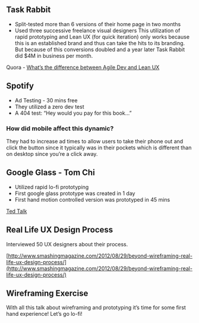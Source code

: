 ## Task Rabbit 
* Split-tested more than 6 versions of their home page in two months
* Used three successive freelance visual designers 
This utilization of rapid prototyping and Lean UX (for quick iteration) only works because this is an established brand and thus can take the hits to its branding. But because of this conversions doubled and a year later Task Rabbit did $4M in business per month. 

Quora - [What&rsquo;s the difference between Agile Dev and Lean UX](http://www.quora.com/Whats-the-difference-between-Agile-Development-and-Lean-UX)


## Spotify
* Ad Testing - 30 mins free 
* They utilized a zero dev test 
* A 404 test: &ldquo;Hey would you pay for this book&hellip;&rdquo;

### How did mobile affect this dynamic? 
They had to increase ad times to allow users to take their phone out and click the button since it typically was in their pockets which is different than on desktop since you&rsquo;re a click away. 

## Google Glass - Tom Chi 
* Utilized rapid lo-fi prototyping 
* First google glass prototype was created in 1 day 
* First hand motion controlled version was prototyped in 45 mins

[Ted Talk](http://ed.ted.com/lessons/rapid-prototyping-google-glass-tom-chi)

## Real Life UX Design Process 
Interviewed 50 UX designers about their process. 

[http://www.smashingmagazine.com/2012/08/29/beyond-wireframing-real-life-ux-design-process/](http://www.smashingmagazine.com/2012/08/29/beyond-wireframing-real-life-ux-design-process/)

## Wireframing Exercise
With all this talk about wireframing and prototyping it&rsquo;s time for some first hand experience! Let&rsquo;s go lo-fi!